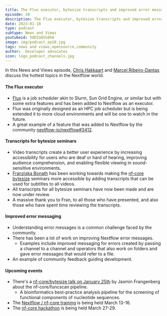 ```yaml
---
title: The Flux executor, bytesize transcripts and improved error messaging
episode: 10
description: The Flux executor, bytesize transcripts and improved error messaging.
date: 2023-01-18
type: podcast
subtype: News and Views
youtubeid: 5UDIGQVo9hA
image: img/podcast_ep10.jpg
tags: news and views,opensource,community
author:  Developer advocates
icon: logo_podcast_channels.jpg
---
```


In this News and Views episode, [Chris Hakkaart](https://twitter.com/chris_hakk) and [Marcel Ribeiro-Dantas](https://twitter.com/mribeirodantas) discuss the hottest topics in the Nextflow world.

<!-- end-archive-description -->

#### The Flux executor

- [Flux](https://flux-framework.org/) is a job scheduler akin to Slurm, Sun Grid Engine, or similar but with some extra features and has been added to Nextflow as an executor.
- Flux was originally designed as an HPC job scheduler but is being extended it to more cloud environments and will be one to watch in the future.
- A great example of a feature that was added to Nextflow by the community [nextflow-io/nextflow#3412](https://github.com/nextflow-io/nextflow/pull/3412).

#### Transcripts for bytesize seminars

- Video transcripts create a better user experience by increasing accessibility for users who are deaf or hard of hearing, improving audience comprehension, and enabling flexible viewing in sound-sensitive environments.
- [Franziska Bonath](https://github.com/FranBonath) has been working towards making the [nf-core bytesize](https://nf-co.re/events) seminars more accessible by adding transcripts that can be used for subtitles to all videos.
- All transcripts for all bytesize seminars have now been made and are now under review.
- A massive thank you to Fran, to all those who have presented, and also those who have spent time reviewing the transcripts.

#### Improved error messaging

- Understanding error messages is a common challenge faced by the community.
- There has been a lot of work on improving Nextflow error messages.
    - Examples include improved messaging for errors created by passing a channel to a channel and operators that also work on folders and gave error messages that would refer to a file.
- An example of community feedback guiding development.

#### Upcoming events

- There's a [nf-core/bytesize talk on January 25th](https://nf-co.re/events/2023/bytesize_funcscan) by Jasmin Frangenberg about the nf-core/funcscan pipeline.
    - A bioinformatics best-practice analysis pipeline for the screening of functional components of nucleotide sequences.
- The [Nextflow / nf-core training](https://nf-co.re/events/2023/training-march-2023) is being held March 13-16.
- The [nf-core hackathon](https://nf-co.re/events/2023/hackathon-march-2023) is being held March 27-29.

